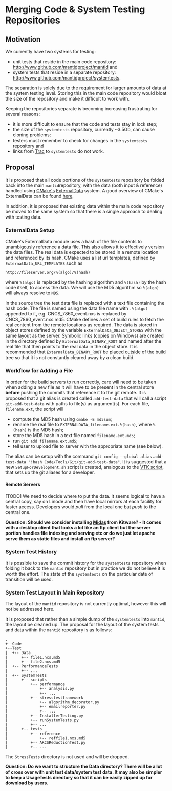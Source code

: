 Merging Code & System Testing Repositories
==========================================

Motivation
----------

We currently have two systems for testing:

* unit tests that reside in the main code repository: <http://www.github.com/mantidproject/mantid> and
* system tests that reside in a separate repository: <http://www.github.com/mantidproject/systemtests>.

The separation is solely due to the requirement for larger amounts of data at the system testing level. Storing this in the main code repository would bloat the size of the repository and make it difficult to work with.

Keeping the repositories separate is becoming increasing frustrating for several reasons:

* it is more difficult to ensure that the code and tests stay in lock step;
* the size of the `systemtests` repository, currently ~3.5Gb, can cause cloning problems;
* testers must remember to check for changes in the `systemtests` repository and
* links from [Trac](http://trac.mantidproject.org) to `systemtests` do not work.

Proposal
--------

It is proposed that all code portions of the `systemtests` repository be folded back into the main `mantid`repository, with the data (both input & reference) handled using [CMake's](www.cmake.org) [ExternalData](http://www.cmake.org/cmake/help/v3.0/module/ExternalData.html) system. A good overview of CMake's ExternalData can be found [here](http://www.kitware.com/source/home/post/107).

In addition, it is proposed that existing data within the main code repository be moved to the same system so that there is a single approach to dealing with testing data.

### ExternalData Setup

CMake's ExternalData module uses a hash of the file contents to unambigously reference a data file. This also allows it to effectively version the data files. The real data is expected to be stored in a remote location and referenced by its hash. CMake uses a list url templates, defined by `ExternalData_URL_TEMPLATES` such as

```
http://fileserver.org/%(algo)/%(hash)
```

where `%(algo)` is replaced by the hashing algorithm and `%(hash)` by the hash code itself, to access the data. We will use the MD5 algorithm so `%(algo)` will always resolve to `MD5`.

In the source tree the test data file is replaced with a text file containing the hash code. The file is named using the data file name with `.%(algo)` appended to it, e.g. CNCS\_7860\_event.nxs is replaced by CNCS\_7860\_event.nxs.md5. CMake defines a set of build rules to fetch the real content from the remote locations as required. The data is stored in object stores defined by the variable `ExternalData_OBJECT_STORES` with the same layout as the server. Symbolic links (copies on Windows) are created in the directory defined by `ExternalData_BINARY_ROOT` and named after the real file that then points to the real data in the object store. It is recommended that `ExternalData_BINARY_ROOT` be placed outside of the build tree so that it is not constantly cleared away by a clean build.

### Workflow for Adding a File

In order for the build servers to run correctly, care will need to be taken when adding a new file as it will have to be present in the central store **before** pushing the commits that reference it to the git remote. It is proposed that a git alias is created called `add-test-data` that will call a script `git-add-test-data` with paths to file(s) as argument(s). For each file, `filename.ext`, the script will

* compute the MD5 hash using `cmake -E md5sum`;
* rename the real file to `EXTERNALDATA_filename.ext.%(hash)`, where `%(hash)` is the MD5 hash;
* store the MD5 hash in a text file named `filename.ext.md5`;
* run `git add filename.ext.md5`;
* tell user to upload file to server with the appropriate name (see below).

The alias can be setup with the command `git config --global alias.add-test-data "!bash Code/Tools/Git/git-add-test-data"`. It is suggested that a new `SetupForDevelopment.sh` script is created, analogous to the [VTK script](http://public.kitware.com/gitweb?p=VTK.git;a=blob;f=Utilities/SetupForDevelopment.sh), that sets up the git aliases for a developer.

#### Remote Servers

[TODO] We need to decide where to put the data. It seems logical to have a central copy, say on Linode and then have local mirrors at each facility for faster access. Developers would *pull* from the local one but *push* to the central one.

**Question: Should we consider installing [Midas](http://www.midasplatform.org/) from Kitware? - It comes with a desktop client that looks a lot like an ftp client but the server portion handles file indexing and serving etc or do we just let apache serve them as static files and install an ftp server?**

### System Test History

It is possible to save the commit history for the `systemtests` repository when folding it back to the `mantid` repository but in practice we do not believe it is worth the effort. The state of the `systemtests` on the particular date of transition will be used.

### System Test Layout in Main Repository

The layout of the `mantid` repository is not currently optimal, however this will not be addressed here.

It is proposed that rather than a simple dump of the `systemtests` into `mantid`, the layout be cleaned up. The proposal for the layout of the system tests and data within the `mantid` repository is as follows:

    .
    +--Code
    +--Test
    |  +-- Data
    |      +-- file1.nxs.md5
    |      +-- file2.nxs.md5
    |  +-- PerformanceTests
    |      +-- ...
    |  +-- SystemTests
    |      +-- scripts
    |          +-- performance
    |              +-- analysis.py
    |              +-- ...
    |          +-- stresstestframework
    |              +-- algorithm_decorator.py
    |              +-- emailreporter.py
    |              +-- ...
    |          +-- InstallerTesting.py
    |          +-- runSystemTests.py
    |          +-- ...
    |      +-- tests
    |          +-- reference
    |              +-- reffile1.nxs.md5
    |          +-- ARCSReductionTest.py
    |          +-- ...

The `StressTests` directory is not used and will be dropped.

**Question: Do we want to structure the Data directory? There will be a lot of cross over with unit test data/system test data. It may also be simpler to keep a UsageTests directory so that it can be easily zipped up for download by users.**

